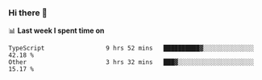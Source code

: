 ### Hi there 👋

<!--
**DBvc/DBvc** is a ✨ _special_ ✨ repository because its `README.md` (this file) appears on your GitHub profile.

Here are some ideas to get you started:

- 🔭 I’m currently working on ...
- 🌱 I’m currently learning ...
- 👯 I’m looking to collaborate on ...
- 🤔 I’m looking for help with ...
- 💬 Ask me about ...
- 📫 How to reach me: ...
- 😄 Pronouns: ...
- ⚡ Fun fact: ...
-->

📊 **Last week I spent time on**
<!--START_SECTION:waka-->

```text
TypeScript                 9 hrs 52 mins   ██████████▓░░░░░░░░░░░░░░   42.18 %
Other                      3 hrs 32 mins   ███▓░░░░░░░░░░░░░░░░░░░░░   15.17 %
```

<!--END_SECTION:waka-->
